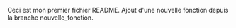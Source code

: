 Ceci est mon premier fichier README.
Ajout d'une nouvelle fonction depuis la branche nouvelle_fonction.
